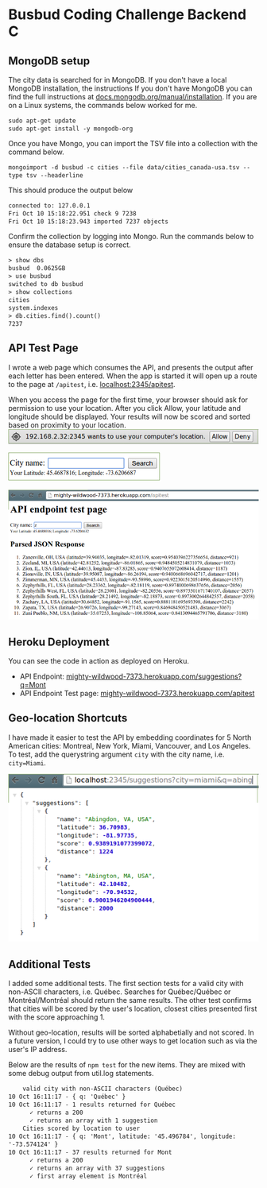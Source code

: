 # Busbud Coding Challenge Backend C

## MongoDB setup
The city data is searched for in MongoDB. If you don't have a local MongoDB installation, the instructions 
If you don't have MongoDB you can find the full instructions at [docs.mongodb.org/manual/installation](http://docs.mongodb.org/manual/installation). If you are on a Linux systems, the commands below worked for me.
``` 
sudo apt-get update
sudo apt-get install -y mongodb-org
```
Once you have Mongo, you can import the TSV file into a collection with the command below.
``` 
mongoimport -d busbud -c cities --file data/cities_canada-usa.tsv --type tsv --headerline
```
This should produce the output below
```
connected to: 127.0.0.1
Fri Oct 10 15:18:22.951 check 9 7238
Fri Oct 10 15:18:23.943 imported 7237 objects
```

Confirm the collection by logging into Mongo. Run the commands below to ensure the database setup is correct.
```
> show dbs
busbud	0.0625GB
> use busbud
switched to db busbud
> show collections
cities
system.indexes
> db.cities.find().count()
7237
```


## API Test Page
I wrote a web page which consumes the API, and presents the output after each letter has been entered. When the app is started it will open up a route to the page at `/apitest`, i.e. [localhost:2345/apitest](http://localhost:2345/apitest). 

When you access the page for the first time, your browser should ask for permission to use your location. After you click Allow, your latitude and longitude should be displayed. Your results will now be scored and sorted based on proximity to your location.
![Permission](/docs/images/geolocation_permission.png?raw=true "Permission")

![With Geo-location](/docs/images/with-latitude.png?raw=true "With Geo-location")

![Screenshot](/docs/images/API-Screenshot-Z.png?raw=true "Screenshot")

## Heroku Deployment
You can see the code in action as deployed on Heroku.
- API Endpoint: [mighty-wildwood-7373.herokuapp.com/suggestions?q=Mont](http://mighty-wildwood-7373.herokuapp.com/suggestions?q=Mont)
- API Endpoint Test page: [mighty-wildwood-7373.herokuapp.com/apitest](http://mighty-wildwood-7373.herokuapp.com/apitest)

## Geo-location Shortcuts
I have made it easier to test the API by embedding coordinates for 5 North American cities: Montreal, New York, Miami, Vancouver, and Los Angeles. To test, add the querystring argument `city` with the city name, i.e. `city=Miami`.

![Miami-Abing](/docs/images/miami-abing.png?raw=true "Miami-Abing")

## Additional Tests
I added some additional tests. The first section tests for a valid city with non-ASCII characters, i.e. Québec. Searches for Québec/Québec or Montréal/Montréal should return the same results. The other test confirms that cities will be scored by the user's location, closest cities presented first with the score approaching 1. 

Without geo-location, results will be sorted alphabetially and not scored. In a future version, I could try to use other ways to get location such as via the user's IP address.

Below are the results of `npm test` for the new items. They are mixed with some debug output from util.log statements.
```
    valid city with non-ASCII characters (Québec)
10 Oct 16:11:17 - { q: 'Québec' }
10 Oct 16:11:17 - 1 results returned for Québec
      ✓ returns a 200 
      ✓ returns an array with 1 suggestion 
    Cities scored by location to user
10 Oct 16:11:17 - { q: 'Mont', latitude: '45.496784', longitude: '-73.574124' }
10 Oct 16:11:17 - 37 results returned for Mont
      ✓ returns a 200 
      ✓ returns an array with 37 suggestions 
      ✓ first array element is Montréal 
```